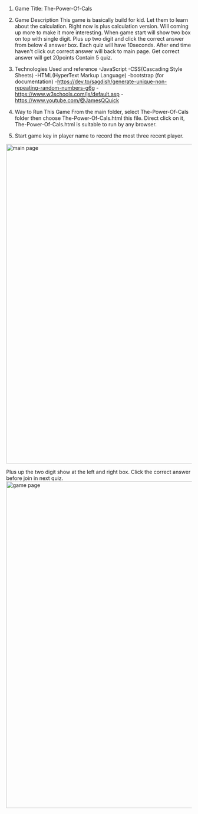 1. Game Title:
   The-Power-Of-Cals

2. Game Description
   This game is basically build for kid. Let them to learn about the calculation.
   Right now is plus calculation version. Will coming up more to make it more interesting.
   When game start will show two box on top with single digit. Plus up two digit and click the correct answer from below 4 answer box.
   Each quiz will have 10seconds. After end time haven't click out correct answer will back to main page. Get correct answer will get 20points
   Contain 5 quiz.

3. Technologies Used and reference
      -JavaScript
      -CSS(Cascading Style Sheets)
      -HTML(HyperText Markup Language)
      -bootstrap (for documentation)
      -https://dev.to/sagdish/generate-unique-non-repeating-random-numbers-g6g
      -https://www.w3schools.com/js/default.asp
      -https://www.youtube.com/@JamesQQuick
 
4. Way to Run This Game
   From the main folder, select The-Power-Of-Cals folder then choose The-Power-Of-Cals.html this file.
   Direct click on it, The-Power-Of-Cals.html is suitable to run by any browser.

5. Start game key in player name to record the most three recent player.
 <img width="866" alt="main page" src="https://github.com/chunyean/The-Power-of-Cals/assets/135581973/46c24075-5af7-4f74-83a8-f33dbd873481">

   Plus up the two digit show at the left and right box.
   Click the correct answer before join in next quiz.
   <img width="886" alt="game page" src="https://github.com/chunyean/The-Power-of-Cals/assets/135581973/10fdb27d-8f83-43aa-ac33-2b567fbf4472">


